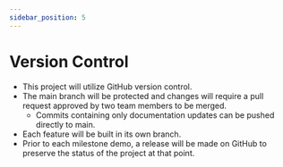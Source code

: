 ```yaml
---
sidebar_position: 5
---
```


# Version Control

- This project will utilize GitHub version control. 
- The main branch will be protected and changes will require a pull request approved by two team members to be merged.
  - Commits containing only documentation updates can be pushed directly to main.
- Each feature will be built in its own branch.
- Prior to each milestone demo, a release will be made on GitHub to preserve the status of the project at that point.
